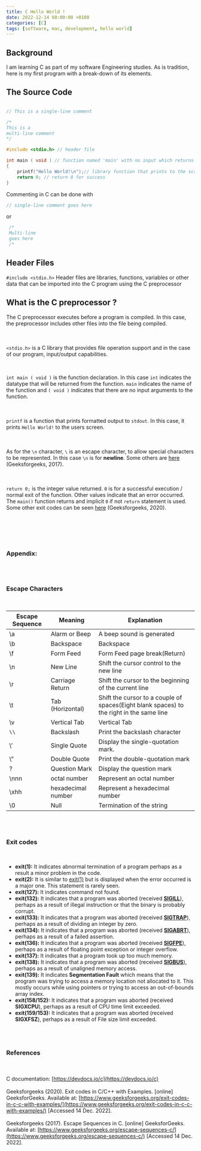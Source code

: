```yaml
---
title: C Hello World !
date: 2022-12-14 08:00:00 +0100
categories: [C]
tags: [software, mac, development, hello world]
---
```



## Background

I am learning C as part of my software Engineering studies. As is tradition, here is my first program with a break-down of its elements.






## The Source Code

```c

// This is a single-line comment

/*
This is a
multi-line comment
*/

#include <stdio.h> // header file

int main ( void ) // function named 'main' with no input which returns an integer value
{
    printf("Hello World!\n");// library function that prints to the screen
    return 0; // return 0 for success
}

```






Commenting in C can be done with
```c
// single-line comment goes here
```

or 

```c
 /*
 Multi-line
 goes here
 /*
 ```



## Header Files

``` #include <stdio.h> ``` Header files are libraries, functions, variables or other data that can be imported into the C program using the C preprocessor     


## What is the C preprocessor ?
The C preprocessor executes before a program is compiled. In this case, the preprocessor includes other files into the file being compiled.

<br><br>
```<stdio.h>``` is a C library that provides file operation support and in the case of our program, input/output capabilities.

<br>

``` int main ( void ) ``` is the function declaration. In this case ```int``` indicates the datatype that will be returned from the function. ```main``` indicates the name of the function and ```( void )``` indicates that there are no input arguments to the function.

<br><br>
```printf``` is a function that prints formatted output to ```stdout```. In this case, it prints ```Hello World!``` to the users screen.

<br><br>
As for the ```\n``` character, ``` \ ``` is an escape character, to allow special characters to be represented. In this case ``` \n ``` is for **newline**. Some others are [here](#escape-characters) (Geeksforgeeks, 2017).

<br><br>
``` return 0; ``` is the integer value returned. ```0``` is for a successful execution / normal exit of the function. Other values indicate that an error occurred. The  ```main()``` function returns and implicit ```0``` if not ```return``` statement is used. Some other exit codes can be seen [here](#exit-codes) (Geeksforgeeks, 2020).

<br><br><br><br>
### Appendix:
<br><br>

### Escape Characters

<br>

| Escape Sequence | Meaning	| Explanation |
|-----------------|---------|-------------|
| \a	| Alarm or Beep	| A beep sound is generated |
| \b	| Backspace	| 	Backspace |
| \f	| Form Feed	| 	Form Feed page break(Return) |
| \n	| New Line	| 	Shift the cursor control to the new line |
| \r	| Carriage Return	|   Shift the cursor to the beginning of the current line |
| \t	| Tab (Horizontal)	| 	Shift the cursor to a couple of spaces(Eight blank spaces) to the right in the same line |
| \v	| Vertical Tab	| 	Vertical Tab |
| ```\\```	| Backslash	| 	Print the backslash character |
| \’	| Single Quote	| 	Display the single-quotation mark. |
| \”	| Double Quote	| 	Print the double-quotation mark |
| \?	| Question Mark	| 	Display the question mark |
| \nnn	| octal number	| 	Represent an octal number |
| \xhh	| hexadecimal number	| 	Represent a hexadecimal number |
| \0	| Null	| 	Termination of the string |

<br><br>
### Exit codes

<br>

- **exit(1):** It indicates abnormal termination of a program perhaps as a result a minor problem in the code.
- **exit(2):** It is similar to [exit(1)](https://www.geeksforgeeks.org/exit0-vs-exit1-in-c-c-with-examples/) but is displayed when the error occurred is a major one. This statement is rarely seen.
- **exit(127):** It indicates command not found.
- **exit(132):** It indicates that a program was aborted (received **[SIGILL](https://www.geeksforgeeks.org/program-error-signals/)**), perhaps as a result of illegal instruction or that the binary is probably corrupt.
- **exit(133):** It indicates that a program was aborted (received **[SIGTRAP](https://www.geeksforgeeks.org/signals-c-language/)**), perhaps as a result of dividing an integer by zero.
- **exit(134):** It indicates that a program was aborted (received **[SIGABRT](https://www.geeksforgeeks.org/program-error-signals/)**), perhaps as a result of a failed assertion.
- **exit(136):** It indicates that a program was aborted (received **[SIGFPE](https://www.geeksforgeeks.org/program-error-signals/)**), perhaps as a result of floating point exception or integer overflow.
- **exit(137):** It indicates that a program took up too much memory.
- **exit(138):** It indicates that a program was aborted (received **[SIGBUS](https://www.geeksforgeeks.org/segmentation-fault-sigsegv-vs-bus-error-sigbus/)**), perhaps as a result of unaligned memory access.
- **exit(139):** It indicates **Segmentation Fault** which means that the program was trying to access a memory location not allocated to it. This mostly occurs while using pointers or trying to
access an out-of-bounds array index.
- **exit(158/152):** It indicates that a program was aborted (received **SIGXCPU**), perhaps as a result of CPU time limit exceeded.
- **exit(159/153):** It indicates that a program was aborted (received **SIGXFSZ**), perhaps as a result of File size limit exceeded.

<br><br>
### References
<br><br>
C documentation: [https://devdocs.io/c](https://devdocs.io/c)
<br><br>
Geeksforgeeks (2020). Exit codes in C/C++ with Examples. [online] GeeksforGeeks. Available at: [https://www.geeksforgeeks.org/exit-codes-in-c-c-with-examples/](https://www.geeksforgeeks.org/exit-codes-in-c-c-with-examples/) [Accessed 14 Dec. 2022].
‌<br><br>
Geeksforgeeks (2017). Escape Sequences in C. [online] GeeksforGeeks. Available at: [https://www.geeksforgeeks.org/escape-sequences-c/](https://www.geeksforgeeks.org/escape-sequences-c/) [Accessed 14 Dec. 2022].
‌